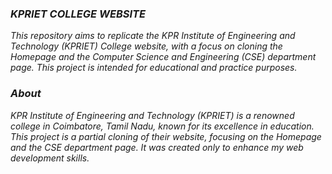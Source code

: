 ### ***KPRIET COLLEGE WEBSITE***

*This repository aims to replicate the KPR Institute of Engineering and Technology (KPRIET) College website, with a focus on cloning the Homepage and the Computer Science and Engineering (CSE) department page. This project is intended for educational and practice purposes.*

### ***About***
*KPR Institute of Engineering and Technology (KPRIET) is a renowned college in Coimbatore, Tamil Nadu, known for its excellence in education. This project is a partial cloning of their website, focusing on the Homepage and the CSE department page. It was created only to enhance my web development skills.*
